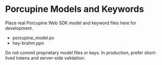 # Porcupine Models and Keywords

Place real Porcupine Web SDK model and keyword files here for development.

- porcupine_model.pv
- hey-brahm.ppn

Do not commit proprietary model files or keys. In production, prefer short-lived tokens and server-side validation.

